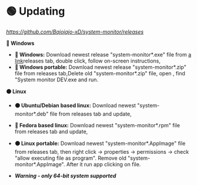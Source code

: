 # 🟢 Updating
*https://github.com/Bajojajo-xD/system-monitor/releases*   

**🔵 Windows**

- **🔵 Windows:** Download newest release "system-monitor*.exe" file from [a link](https://github.com/Bajojajo-xD/system-monitor/releases)releases tab, double click, follow on-screen instructions,
- **🔵 Windows portable:** Download newest release "system-monitor*.zip" file from releases tab,Delete old "system-monitor*.zip" file,  open , find "System monitor DEV.exe and run.

**🟠 Linux**

- **🟠 Ubuntu/Debian based linux:** Download newest "system-monitor*.deb" file from releases tab and update,
- **🧿 Fedora based linux:** Download newest "system-monitor*.rpm" file from releases tab and update,
- **🟠 Linux portable:** Download newest "system-monitor*.AppImage" file from releases tab, then right click -> properties -> permissions -> check "allow executing file as program". Remove old "system-monitor*.AppImage". After it run app clicking on file.

- ***Warning - only 64-bit system supported***
